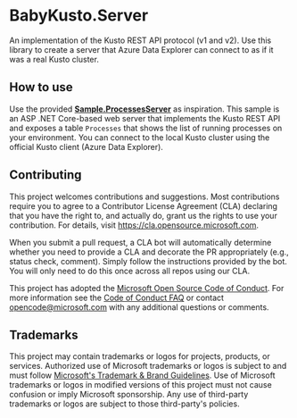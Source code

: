 # BabyKusto.Server

An implementation of the Kusto REST API protocol (v1 and v2). Use this library to create a server that Azure Data Explorer can connect to as if it was a real Kusto cluster.


## How to use
Use the provided [**Sample.ProcessesServer**](https://github.com/davidnx/baby-kusto-csharp/tree/main/samples/Sample.ProcessesServer) as inspiration.
This sample is an ASP .NET Core-based web server that implements the Kusto REST API and exposes a table `Processes` that shows the list of running processes on your environment. You can connect to the local Kusto cluster using the official Kusto client (Azure Data Explorer).

## Contributing

This project welcomes contributions and suggestions.  Most contributions require you to agree to a
Contributor License Agreement (CLA) declaring that you have the right to, and actually do, grant us
the rights to use your contribution. For details, visit https://cla.opensource.microsoft.com.

When you submit a pull request, a CLA bot will automatically determine whether you need to provide
a CLA and decorate the PR appropriately (e.g., status check, comment). Simply follow the instructions
provided by the bot. You will only need to do this once across all repos using our CLA.

This project has adopted the [Microsoft Open Source Code of Conduct](https://opensource.microsoft.com/codeofconduct/).
For more information see the [Code of Conduct FAQ](https://opensource.microsoft.com/codeofconduct/faq/) or
contact [opencode@microsoft.com](mailto:opencode@microsoft.com) with any additional questions or comments.

## Trademarks

This project may contain trademarks or logos for projects, products, or services. Authorized use of Microsoft 
trademarks or logos is subject to and must follow 
[Microsoft's Trademark & Brand Guidelines](https://www.microsoft.com/en-us/legal/intellectualproperty/trademarks/usage/general).
Use of Microsoft trademarks or logos in modified versions of this project must not cause confusion or imply Microsoft sponsorship.
Any use of third-party trademarks or logos are subject to those third-party's policies.
